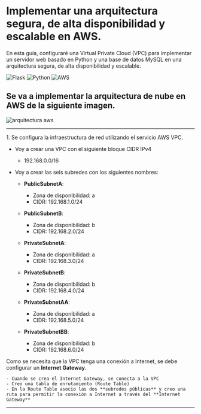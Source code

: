 # Implementar una arquitectura segura, de alta disponibilidad y escalable en AWS.

En esta guía, configuraré una Virtual Private Cloud (VPC) para implementar un servidor web basado en Python y una base de datos MySQL en una arquitectura segura, de alta disponibilidad y escalable.

![Flask](https://img.shields.io/badge/flask-%23000.svg?style=for-the-badge&logo=flask&logoColor=white) ![Python](https://img.shields.io/badge/python-3670A0?style=for-the-badge&logo=python&logoColor=ffdd54) ![AWS](https://img.shields.io/badge/Amazon_AWS-FF9900?style=for-the-badge&logo=amazonaws&logoColor=white)

## Se va a implementar la arquitectura de nube en AWS de la siguiente imagen. 
![arquitectura aws](img/arq-hs-ha.gif)

<hr>
1. Se configura la infraestructura de red utilizando el servicio AWS VPC.

- Voy a crear una VPC con el siguiente bloque CIDR IPv4
    - 192.168.0.0/16

- Voy a crear las seis subredes con los siguientes nombres:
    - **PublicSubnetA**:
        - Zona de disponibilidad: a
        - CIDR: 192.168.1.0/24

    - **PublicSubnetB**:
        - Zona de disponibilidad: b
        - CIDR: 192.168.2.0/24

    - **PrivateSubnetA**:
        - Zona de disponibilidad: a
        - CIDR: 192.168.3.0/24
    
    - **PrivateSubnetB**:
        - Zona de disponibilidad: b
        - CIDR: 192.168.4.0/24
    
    - **PrivateSubnetAA**:
        - Zona de disponibilidad: a
        - CIDR: 192.168.5.0/24
    
    - **PrivateSubnetBB**:
        - Zona de disponibilidad: b
        - CIDR: 192.168.6.0/24

Como se necesita que la VPC tenga una conexión a Internet, se debe configurar un **Internet Gateway**.

    - Cuando se crea el Internet Gateway, se conecta a la VPC
    - Creo una tabla de enrutamiento (Route Table)
    - En la Route Table asocio las dos **subredes públicas** y creo una ruta para permitir la conexión a Internet a través del **Internet Gateway**

<hr>
